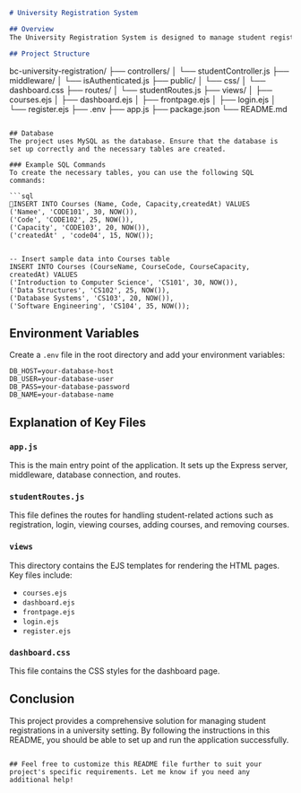 ```markdown
# University Registration System

## Overview
The University Registration System is designed to manage student registrations, course enrollments, and fee payments. This project provides a comprehensive solution for a university setting, leveraging MySQL as the database and Node.js with Express for the server-side application.

## Project Structure
```
bc-university-registration/
├── controllers/
│   └── studentController.js
├── middleware/
│   └── isAuthenticated.js
├── public/
│   └── css/
│       └── dashboard.css
├── routes/
│   └── studentRoutes.js
├── views/
│   ├── courses.ejs
│   ├── dashboard.ejs
│   ├── frontpage.ejs
│   ├── login.ejs
│   └── register.ejs
├── .env
├── app.js
├── package.json
└── README.md
```

## Database
The project uses MySQL as the database. Ensure that the database is set up correctly and the necessary tables are created.

### Example SQL Commands
To create the necessary tables, you can use the following SQL commands:

```sql
INSERT INTO Courses (Name, Code, Capacity,createdAt) VALUES
('Namee', 'CODE101', 30, NOW()),
('Code', 'CODE102', 25, NOW()),
('Capacity', 'CODE103', 20, NOW()),
('createdAt' , 'code04', 15, NOW());


-- Insert sample data into Courses table
INSERT INTO Courses (CourseName, CourseCode, CourseCapacity, createdAt) VALUES
('Introduction to Computer Science', 'CS101', 30, NOW()),
('Data Structures', 'CS102', 25, NOW()),
('Database Systems', 'CS103', 20, NOW()),
('Software Engineering', 'CS104', 35, NOW());
```

## Environment Variables
Create a `.env` file in the root directory and add your environment variables:

```env
DB_HOST=your-database-host
DB_USER=your-database-user
DB_PASS=your-database-password
DB_NAME=your-database-name
```

## Explanation of Key Files

### `app.js`
This is the main entry point of the application. It sets up the Express server, middleware, database connection, and routes.

### `studentRoutes.js`
This file defines the routes for handling student-related actions such as registration, login, viewing courses, adding courses, and removing courses.

### `views`
This directory contains the EJS templates for rendering the HTML pages. Key files include:
- `courses.ejs`
- `dashboard.ejs`
- `frontpage.ejs`
- `login.ejs`
- `register.ejs`

### `dashboard.css`
This file contains the CSS styles for the dashboard page.

## Conclusion
This project provides a comprehensive solution for managing student registrations in a university setting. By following the instructions in this README, you should be able to set up and run the application successfully.
```

## Feel free to customize this README file further to suit your project's specific requirements. Let me know if you need any additional help!

